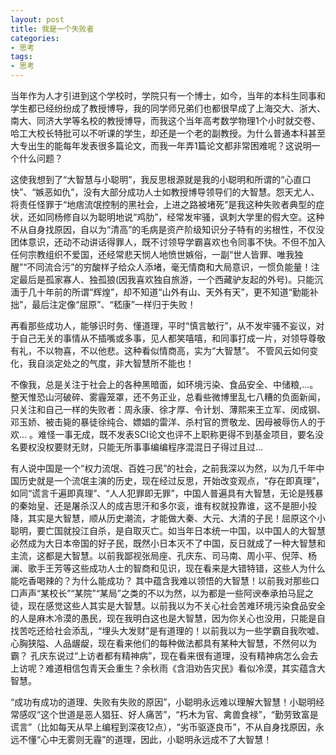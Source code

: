 ```yaml
---
layout: post
title: 我是一个失败者
categories:
- 思考
tags:
- 思考
---
```

<!--more-->
当年作为人才引进到这个学校时，学院只有一个博士，如今，当年的本科生同事和学生都已经纷纷成了教授博导，我的同学师兄弟们也都很早成了上海交大、浙大、南大、同济大学等名校的教授博导，而我这个当年高考数学物理1个小时就交卷、哈工大校长特批可以不听课的学生，却还是一个老的副教授。为什么普通本科甚至大专出生的能每年发表很多篇论文，而我一年弄1篇论文都非常困难呢？这说明一个什么问题？

这使我想到了“大智慧与小聪明”，我反思根源就是我的小聪明和所谓的“心直口快”、“嫉恶如仇”，没有大部分成功人士如教授博导领导们的大智慧。怨天尤人、将责任怪罪于“地痞流氓控制的黑社会，上进之路被堵死”是我这种失败者典型的症状，还如同杨修自以为聪明地说“鸡肋”，经常发牢骚，讽刺大学里的假大空。这种不从自身找原因，自以为“清高”的毛病是资产阶级知识分子特有的劣根性，不仅没团体意识，还动不动讲话得罪人，既不讨领导学霸喜欢也令同事不快。不但不加入任何宗教组织不爱国，还经常悲天悯人地愤世嫉俗，一副“世人皆罪、唯我独醒”“不同流合污”的穷酸样子给众人添堵，毫无情商和大局意识，一惯负能量！注定最后是孤家寡人、独孤狼(因我喜欢独自旅游，一个西藏驴友起的外号)。只能沉湎于几十年前的所谓“辉煌”，却不知道“山外有山、天外有天”，更不知道“勤能补拙”，最后注定像“屈原”、“嵇康”一样归于失败！

再看那些成功人，能够识时务、懂道理，平时“慎言敏行”，从不发牢骚不妄议，对于自己无关的事情从不插嘴或多事，见人都笑嘻嘻，和同事打成一片，对领导尊敬有礼，不以物喜，不以他悲。这种看似情商高，实为“大智慧”。 不管风云如何变化，我自淡定处之的气度，非大智慧所不能也！

不像我，总是关注于社会上的各种黑暗面，如环境污染、食品安全、中储粮,…。整天惟恐山河破碎、雾霾笼罩，还不务正业，总看些微博里乱七八糟的负面新闻，只关注和自己一样的失败者：周永康、徐才厚、令计划、薄熙来王立军、闵成钢、邓玉娇、被击毙的暴徒徐纯合、嫖娼的雷洋、杀村官的贾敬龙、因母被辱伤人的于欢… 。难怪一事无成，既不发表SCI论文也评不上职称更得不到基金项目，要名没名要权没权要财无财，只能无所事事编编程序混混日子得过且过…

有人说中国是一个“权力流氓、百姓刁民”的社会，之前我深以为然，以为几千年中国历史就是一个流氓主演的历史，现在经过反思，开始改变观点，“存在即真理”，如同“谎言千遍即真理”、“人人犯罪即无罪”，中国人普遍具有大智慧，无论是残暴的秦始皇、还是屠杀汉人的成吉思汗和多尔衮，谁有权就投靠谁，这不是胆小投降，其实是大智慧，顺从历史潮流，才能做大秦、大元、大清的子民！屈原这个小聪明，要亡国就投江自杀，是自取灭亡。如当年日本统一中国，以中国人的大智慧必然成为大日本帝国的好子民，既然小日本灭不了中国，反日就成了一种大智慧和主流，这都是大智慧。以前我鄙视张局座、孔庆东、司马南、周小平、倪萍、杨澜、歌手王芳等这些成功人士的智商和见识，现在看来是大错特错，这些人为什么能吃香喝辣的？为什么能成功？ 其中蕴含我难以领悟的大智慧！以前我对那些口口声声“某校长”“某院”“某局”之类的不以为然，以为都是一些阿谀奉承拍马屁之徒，现在感觉这些人其实是大智慧。以前我以为不关心社会苦难环境污染食品安全的人是麻木冷漠的愚民，现在我明白这也是大智慧，因为你关心也没用，只能是自找苦吃还给社会添乱，“埋头大发财”是有道理的！以前我以为一些学霸自我吹嘘、心胸狭隘、人品龌龊，现在看来他们的每种做法都具有某种大智慧，不然何以为霸？ 孔庆东说过“上访者都有精神病”，现在看来很有道理，没有精神病怎么会去上访呢？难道相信包青天会重生？余秋雨《含泪劝告灾民》看似冷漠，其实蕴含大智慧。

“成功有成功的道理、失败有失败的原因”，小聪明永远难以理解大智慧！小聪明经常感叹“这个世道是恶人猖狂、好人痛苦”，“朽木为官、禽兽食禄”，“勤劳致富是谎言”（比如每天从早上编程到深夜12点），“劣币驱逐良币”，不从自身找原因，永远不懂“心中无雾则无霾”的道理，因此，小聪明永远成不了大智慧！


